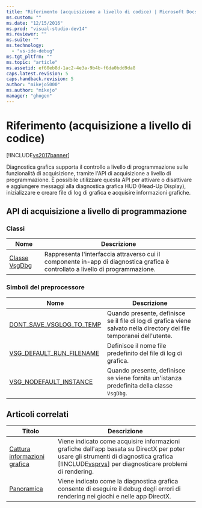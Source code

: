 ```yaml
---
title: "Riferimento (acquisizione a livello di codice) | Microsoft Docs"
ms.custom: ""
ms.date: "12/15/2016"
ms.prod: "visual-studio-dev14"
ms.reviewer: ""
ms.suite: ""
ms.technology: 
  - "vs-ide-debug"
ms.tgt_pltfrm: ""
ms.topic: "article"
ms.assetid: ef60eb8d-1ac2-4e3a-9b4b-f6da0bdd9da8
caps.latest.revision: 5
caps.handback.revision: 5
author: "mikejo5000"
ms.author: "mikejo"
manager: "ghogen"
---
```

# Riferimento (acquisizione a livello di codice)
[!INCLUDE[vs2017banner](../code-quality/includes/vs2017banner.md)]

Diagnostica grafica supporta il controllo a livello di programmazione sulle funzionalità di acquisizione, tramite l'API di acquisizione a livello di programmazione.  È possibile utilizzare questa API per attivare o disattivare e aggiungere messaggi alla diagnostica grafica HUD \(Head\-Up Display\), inizializzare e creare file di log di grafica e acquisire informazioni grafiche.  
  
## API di acquisizione a livello di programmazione  
  
### Classi  
  
|Nome|Descrizione|  
|----------|-----------------|  
|[Classe VsgDbg](../debugger/vsgdbg-class.md)|Rappresenta l'interfaccia attraverso cui il componente in\-app di diagnostica grafica è controllato a livello di programmazione.|  
  
### Simboli del preprocessore  
  
|Nome|Descrizione|  
|----------|-----------------|  
|[DONT\_SAVE\_VSGLOG\_TO\_TEMP](../debugger/dont-save-vsglog-to-temp.md)|Quando presente, definisce se il file di log di grafica viene salvato nella directory dei file temporanei dell'utente.|  
|[VSG\_DEFAULT\_RUN\_FILENAME](../debugger/vsg-default-run-filename.md)|Definisce il nome file predefinito del file di log di grafica.|  
|[VSG\_NODEFAULT\_INSTANCE](../debugger/vsg-nodefault-instance.md)|Quando presente, definisce se viene fornita un'istanza predefinita della classe `VsgDbg`.|  
  
## Articoli correlati  
  
|Titolo|Descrizione|  
|------------|-----------------|  
|[Cattura informazioni grafica](../debugger/capturing-graphics-information.md)|Viene indicato come acquisire informazioni grafiche dall'app basata su DirectX per poter usare gli strumenti di diagnostica grafica [!INCLUDE[vsprvs](../code-quality/includes/vsprvs_md.md)] per diagnosticare problemi di rendering.|  
|[Panoramica](../debugger/overview-of-visual-studio-graphics-diagnostics.md)|Viene indicato come la diagnostica grafica consente di eseguire il debug degli errori di rendering nei giochi e nelle app DirectX.|